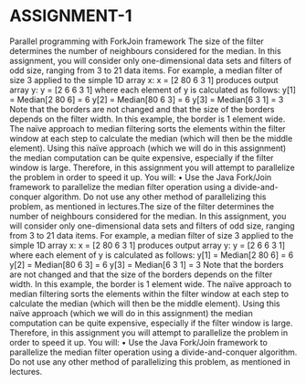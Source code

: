 # ASSIGNMENT-1
Parallel programming with ForkJoin framework
The size of the filter determines the number of neighbours considered for the median. In this
assignment, you will consider only one-dimensional data sets and filters of odd size, ranging
from 3 to 21 data items.
For example, a median filter of size 3 applied to the simple 1D array x:
x = [2 80 6 3 1]
produces output array y:
y = [2 6 6 3 1]
where each element of y is calculated as follows:
y[1] = Median[2 80 6] = 6
y[2] = Median[80 6 3] = 6
y[3] = Median[6 3 1] = 3
Note that the borders are not changed and that the size of the borders depends on the filter
width. In this example, the border is 1 element wide. The naïve approach to median filtering
sorts the elements within the filter window at each step to calculate the median (which will
then be the middle element). Using this naïve approach (which we will do in this assignment)
the median computation can be quite expensive, especially if the filter window is large.
Therefore, in this assignment you will attempt to parallelize the problem in order to speed it
up. You will:
• Use the Java Fork/Join framework to parallelize the median filter operation using a
divide-and-conquer algorithm. Do not use any other method of parallelizing this problem, 
as mentioned in lectures.The size of the filter determines the number of neighbours considered for the median. In this
assignment, you will consider only one-dimensional data sets and filters of odd size, ranging
from 3 to 21 data items.
For example, a median filter of size 3 applied to the simple 1D array x:
x = [2 80 6 3 1]
produces output array y:
y = [2 6 6 3 1]
where each element of y is calculated as follows:
y[1] = Median[2 80 6] = 6
y[2] = Median[80 6 3] = 6
y[3] = Median[6 3 1] = 3
Note that the borders are not changed and that the size of the borders depends on the filter
width. In this example, the border is 1 element wide. The naïve approach to median filtering
sorts the elements within the filter window at each step to calculate the median (which will
then be the middle element). Using this naïve approach (which we will do in this assignment)
the median computation can be quite expensive, especially if the filter window is large.
Therefore, in this assignment you will attempt to parallelize the problem in order to speed it
up. You will:
• Use the Java Fork/Join framework to parallelize the median filter operation using a
divide-and-conquer algorithm. Do not use any other method of parallelizing this problem, 
as mentioned in lectures.
